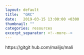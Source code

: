 ```yaml
---
layout: default
title:  "GRC"
date:   2019-03-15 13:00:00 +0300
thumbnail: ""
categories: resources
excerpt_separator: <!--more-->
---
```

<!--more-->



https://gitgit
hub.com/malijs/mali
